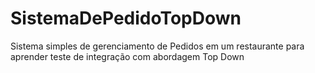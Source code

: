# SistemaDePedidoTopDown
Sistema simples de gerenciamento de Pedidos em um restaurante para aprender teste de integração com abordagem Top Down
